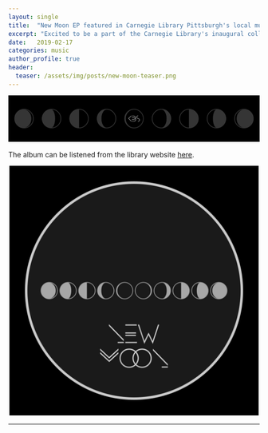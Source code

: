```yaml
---
layout: single
title:  "New Moon EP featured in Carnegie Library Pittsburgh's local music collection"
excerpt: "Excited to be a part of the Carnegie Library's inaugural collection of featured Pittsburgh musicians."
date:   2019-02-17
categories: music
author_profile: true
header:
  teaser: /assets/img/posts/new-moon-teaser.png
---
```

<p align="center"> <img src="/assets/img/music/new-moon-banner.png"></p>

The album can be listened from the library website [here](https://stacks.carnegielibrary.org/albums/kbs-new-moon).

<p align="center"> <img src="/assets/img/music/new-moon-cover.jpg" width="500"></p>

---------------
